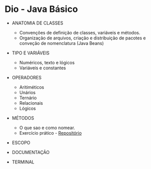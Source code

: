 # Dio - Java Básico

- ANATOMIA DE CLASSES

    - Convenções de definição de classes, variáveis e métodos.
    - Organização de arquivos, criação e distribuição de pacotes e conveção de nomenclatura (Java Beans)

- TIPO E VARIÁVEIS

    - Numéricos, texto e lógicos
    - Variáveis e constantes

- OPERADORES
    - Aritiméticos
    - Unários
    - Ternário
    - Relacionais
    - Lógicos

- MÉTODOS
    - O que sao e como nomear.
    - Exercício prático - [Repositório ](https://github.com/bmulim/sistema-smarttv)

- ESCOPO
- DOCUMENTAÇÃO
- TERMINAL
